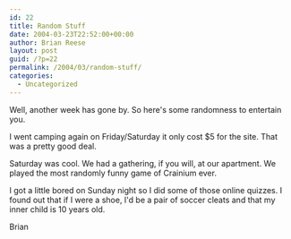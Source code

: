 ```yaml
---
id: 22
title: Random Stuff
date: 2004-03-23T22:52:00+00:00
author: Brian Reese
layout: post
guid: /?p=22
permalink: /2004/03/random-stuff/
categories:
  - Uncategorized
---
```

Well, another week has gone by. So here&apos;s some randomness to entertain you.

I went camping again on Friday/Saturday it only cost $5 for the site. That was a pretty good deal.

Saturday was cool. We had a gathering, if you will, at our apartment. We played the most randomly funny game of Crainium ever.

I got a little bored on Sunday night so I did some of those online quizzes. I found out that if I were a shoe, I&apos;d be a pair of soccer cleats and that my inner child is 10 years old.

Brian
